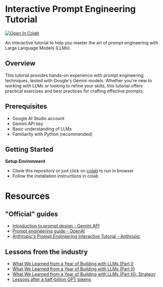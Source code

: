 # Interactive Prompt Engineering Tutorial

[![Open In Colab](https://colab.research.google.com/assets/colab-badge.svg)](https://colab.research.google.com/github/limyewjin/llm-tutorial/blob/main/Prompt_Engineering_Tutorial.ipynb)

An interactive tutorial to help you master the art of prompt engineering with Large Language Models (LLMs).

## Overview

This tutorial provides hands-on experience with prompt engineering techniques, tested with Google's Gemini models. Whether you're new to working with LLMs or looking to refine your skills, this tutorial offers practical exercises and best practices for crafting effective prompts.

## Prerequisites

- Google AI Studio account
- Gemini API key
- Basic understanding of LLMs
- Familiarity with Python (recommended)

## Getting Started

**Setup Environment**
 - Clone this repository or just click on [colab](https://colab.research.google.com/github/limyewjin/llm-tutorial/blob/main/Prompt_Engineering_Tutorial.ipynb) to run in browser
 - Follow the installation instructions in colab

# Resources

## "Official" guides

- [Introduction to prompt design - Gemini API](https://ai.google.dev/gemini-api/docs/prompting-intro)
- [Prompt engineering guide - OpenAI](https://platform.openai.com/docs/guides/prompt-engineering)
- [Anthropic's Prompt Engineering Interactive Tutorial - Anthropic](https://github.com/anthropics/prompt-eng-interactive-tutorial)

## Lessons from the industry

- [What We Learned from a Year of Building with LLMs (Part I)](https://www.oreilly.com/radar/what-we-learned-from-a-year-of-building-with-llms-part-i/)
- [What We Learned from a Year of Building with LLMs (Part II)](https://www.oreilly.com/radar/what-we-learned-from-a-year-of-building-with-llms-part-ii/)
- [What We Learned from a Year of Building with LLMs (Part III): Strategy](https://www.oreilly.com/radar/what-we-learned-from-a-year-of-building-with-llms-part-iii-strategy/)
- [Lessons after a half-billion GPT tokens](https://kenkantzer.com/lessons-after-a-half-billion-gpt-tokens/)
